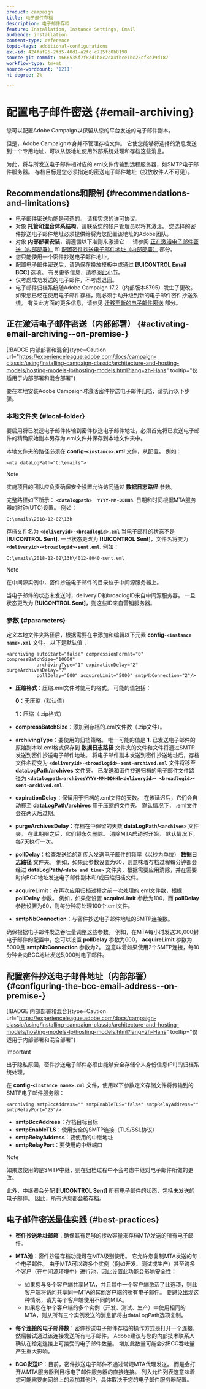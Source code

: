 ```yaml
---
product: campaign
title: 电子邮件存档
description: 电子邮件存档
feature: Installation, Instance Settings, Email
audience: installation
content-type: reference
topic-tags: additional-configurations
exl-id: 424faf25-2fd5-40d1-a2fc-c715fc0b8190
source-git-commit: b666535f7f82d1b8c2da4fbce1bc25cf8d39d187
workflow-type: tm+mt
source-wordcount: '1211'
ht-degree: 2%

---
```


# 配置电子邮件密送 {#email-archiving}



您可以配置Adobe Campaign以保留从您的平台发送的电子邮件副本。

但是，Adobe Campaign本身并不管理存档文件。 它使您能够将选择的消息发送到一个专用地址，可以从该地址使用外部系统处理和存档这些消息。

为此，将与所发送电子邮件相对应的.eml文件传输到远程服务器，如SMTP电子邮件服务器。 存档目标是您必须指定的密送电子邮件地址（投放收件人不可见）。

## Recommendations和限制 {#recommendations-and-limitations}

* 电子邮件密送功能是可选的。 请核实您的许可协议。
* 对象 **托管和混合体系结构**，请联系您的帐户管理员以将其激活。 您选择的密件抄送电子邮件地址必须提供给将为您配置该地址的Adobe团队。
* 对象 **内部部署安装**，请遵循以下准则来激活它 — 请参阅 [正在激活电子邮件密送（内部部署）](#activating-email-archiving--on-premise-) 和 [配置密件抄送电子邮件地址（内部部署）](#configuring-the-bcc-email-address--on-premise-) 部分。
* 您只能使用一个密件抄送电子邮件地址。
* 配置电子邮件密送后，请确保在投放模板中或通过 **[!UICONTROL Email BCC]** 选项。 有关更多信息，请参阅[此小节](../../delivery/using/sending-messages.md#archiving-emails)。
* 仅考虑成功发送的电子邮件，不考虑退回。
* 电子邮件归档系统随Adobe Campaign 17.2（内部版本8795）发生了更改。 如果您已经在使用电子邮件存档，则必须手动升级到新的电子邮件密件抄送系统。 有关此方面的更多信息，请参见 [迁移至新的电子邮件密送](#updated-email-archiving-system--bcc-) 部分。

## 正在激活电子邮件密送（内部部署） {#activating-email-archiving--on-premise-}

[!BADGE 内部部署和混合]{type=Caution url="https://experienceleague.adobe.com/docs/campaign-classic/using/installing-campaign-classic/architecture-and-hosting-models/hosting-models-lp/hosting-models.html?lang=zh-Hans" tooltip="仅适用于内部部署和混合部署"}


要在本地安装Adobe Campaign时激活密件抄送电子邮件归档，请执行以下步骤。

### 本地文件夹 {#local-folder}

要启用将已发送电子邮件传输到密件抄送电子邮件地址，必须首先将已发送电子邮件的精确原始副本另存为.eml文件并保存到本地文件夹中。

本地文件夹的路径必须在 **config-`<instance>`.xml** 文件，从配置。 例如：

```
<mta dataLogPath="C:\emails">
```

>[!NOTE]
>
>实施项目的团队应负责确保安全设置允许访问通过 **数据日志路径** 参数。

完整路径如下所示： **`<datalogpath>  YYYY-MM-DDHHh`**. 日期和时间根据MTA服务器的时钟(UTC)设置。 例如：

```
C:\emails\2018-12-02\13h
```

存档文件名为 **`<deliveryid>-<broadlogid>.eml`** 当电子邮件的状态不是 **[!UICONTROL Sent]**. 一旦状态更改为 **[!UICONTROL Sent]**，文件名将变为 **`<deliveryid>-<broadlogid>-sent.eml`**. 例如：

```
C:\emails\2018-12-02\13h\4012-8040-sent.eml
```

>[!NOTE]
>
>在中间源实例中，密件抄送电子邮件的目录位于中间源服务器上。
>
>当电子邮件的状态未发送时，deliveryID和broadlogID来自中间源服务器。 一旦状态更改为 **[!UICONTROL Sent]**，则这些ID来自营销服务器。

### 参数 {#parameters}

定义本地文件夹路径后，根据需要在中添加和编辑以下元素 **config-`<instance name>.xml`** 文件。 以下是默认值：

```
<archiving autoStart="false" compressionFormat="0" compressBatchSize="10000"
           archivingType="1" expirationDelay="2" purgeArchivesDelay="7"
           pollDelay="600" acquireLimit="5000" smtpNbConnection="2"/>
```

* **压缩格式**：压缩.eml文件时使用的格式。 可能的值包括：

  **0**：无压缩（默认值）

  **1**：压缩（.zip格式）

* **compressBatchSize**：添加到存档的.eml文件数（.zip文件）。


* **archivingType**：要使用的归档策略。 唯一可能的值是 **1**. 已发送电子邮件的原始副本以.eml格式保存到 **数据日志路径** 文件夹的文件和文件将通过SMTP发送到密件抄送电子邮件地址。 将电子邮件副本发送到密件抄送地址后，存档文件名将变为 **`<deliveryid>-<broadlogid>-sent-archived.eml`** 文件将移至 **dataLogPath/archives** 文件夹。 已发送和密件抄送归档的电子邮件文件路径为 **`<datalogpath>archivesYYYY-MM-DDHHh<deliveryid>- <broadlogid>-sent-archived.eml`**.

  <!--
  **0**: raw copies of sent emails are saved in .eml format to the **dataLogPath** folder (default value). An archiving copy of the **`<deliveryid>-<broadlogid>-sent.eml`** file is saved to the **dataLogPath/archives** folder. The sent email file path becomes **`<datalogpath>archivesYYYY-MM-DDHHh <deliveryid>-<broadlogid>-sent.eml`**.-->

* **expirationDelay**：保留用于归档的.eml文件的天数。 在该延迟后，它们会自动移至 **dataLogPath/archives** 用于压缩的文件夹。 默认情况下， .eml文件会在两天后过期。
* **purgeArchivesDelay**：存档在中保留的天数 **dataLogPath/`<archives>`** 文件夹。 在此期限之后，它们将永久删除。 清除MTA启动时开始。 默认情况下，每7天执行一次。
* **pollDelay**：检查发送给的新传入发送电子邮件的频率（以秒为单位） **数据日志路径** 文件夹。 例如，如果此参数设置为60，则意味着存档过程每分钟都会经过 **dataLogPath/`<date and time>`** 文件夹，根据需要应用清除，并在需要时向BCC地址发送电子邮件副本和/或压缩归档文件。
* **acquireLimit**：在再次应用归档过程之前一次处理的.eml文件数，根据 **pollDelay** 参数。 例如，如果您设置 **acquireLimit** 参数为100，而 **pollDelay** 参数设置为60，则每分钟将处理100个.eml文件。
* **smtpNbConnection**：与密件抄送电子邮件地址的SMTP连接数。

确保根据电子邮件发送吞吐量调整这些参数。 例如，在MTA每小时发送30,000封电子邮件的配置中，您可以设置 **pollDelay** 参数为600， **acquireLimit** 参数为5000且 **smtpNbConnection** 参数为2。 这意味着如果使用2个SMTP连接，每10分钟会向BCC地址发送5,000封电子邮件。

## 配置密件抄送电子邮件地址（内部部署） {#configuring-the-bcc-email-address--on-premise-}

[!BADGE 内部部署和混合]{type=Caution url="https://experienceleague.adobe.com/docs/campaign-classic/using/installing-campaign-classic/architecture-and-hosting-models/hosting-models-lp/hosting-models.html?lang=zh-Hans" tooltip="仅适用于内部部署和混合部署"}


>[!IMPORTANT]
>
>出于隐私原因，密件抄送电子邮件必须由能够安全存储个人身份信息(PII)的归档系统处理。

在 **config-`<instance name>.xml`** 文件，使用以下参数定义存储文件将传输到的SMTP电子邮件服务器：

```
<archiving smtpBccAddress="" smtpEnableTLS="false" smtpRelayAddress="" smtpRelayPort="25"/>
```

* **smtpBccAddress**：存档目标目标
* **smtpEnableTLS**：使用安全的SMTP连接（TLS/SSL协议）
* **smtpRelayAddress**：要使用的中继地址
* **smtpRelayPort**：要使用的中继端口

>[!NOTE]
>
>如果您使用的是SMTP中继，则在归档过程中不会考虑中继对电子邮件所做的更改。
>
>此外，中继器会分配 **[!UICONTROL Sent]** 所有电子邮件的状态，包括未发送的电子邮件。 因此，所有消息都会被存档。

<!--
## Moving to the new Email BCC {#updated-email-archiving-system--bcc-}

[!BADGE On-premise & Hybrid]{type=Caution url="https://experienceleague.adobe.com/docs/campaign-classic/using/installing-campaign-classic/architecture-and-hosting-models/hosting-models-lp/hosting-models.html" tooltip="Applies to on-premise and hybrid deployments only"}

>[!IMPORTANT]
>
>The email archiving system (BCC) changed with Adobe Campaign 17.2 (build 8795). If you are upgrading from an older build and were already using email archiving capabilities, you must upgrade manually to the new email archiving system (BCC).

To do this, make the following changes to the **`config-<instance>.xml`** file:

1. Remove the **zipPath** parameter from the **`<archiving>`** node.
1. Set the **compressionFormat** parameter to **1** if needed.
1. Set the **archivingType** parameter to **1**.

Once email BCC is configured, make sure you select the **[!UICONTROL Email BCC]** option in the delivery template or the delivery. For more on this, see [this section](../../delivery/using/sending-messages.md#archiving-emails).
-->

## 电子邮件密送最佳实践 {#best-practices}

* **密件抄送地址邮箱**：确保其有足够的接收容量来存档MTA发送的所有电子邮件。
* **MTA池**：密件抄送存档功能可在MTA级别使用。 它允许您复制MTA发送的每个电子邮件。 由于MTA可以跨多个实例（例如开发、测试或生产）甚至跨多个客户（在中间源环境中）进行池，因此设置此功能会影响安全性：

   * 如果您与多个客户端共享MTA，并且其中一个客户端激活了此选项，则此客户端将访问共享同一MTA的其他客户端的所有电子邮件。 要避免出现这种情况，请为每个客户端使用不同的MTA。
   * 如果您在单个客户端的多个实例（开发、测试、生产）中使用相同的MTA，则从所有三个实例发送的消息都将由dataLogPath选项复制。

* **每个连接的电子邮件数**：密件抄送电子邮件存档的操作方式是打开一个连接，然后尝试通过该连接发送所有电子邮件。 Adobe建议与您的内部技术联系人确认在给定连接上可接受的电子邮件数量。 增加此数量可能会对BCC吞吐量产生重大影响。
* **BCC发送IP**：目前，密件抄送电子邮件不通过常规MTA代理发送。 而是会打开从MTA服务器到目标电子邮件服务器的直接连接。 列入允许列表这意味着您可能需要向网络上的添加其他IP，具体取决于您的电子邮件服务器配置。

<!--## Email BCC with Enhanced MTA {#email-bcc-with-enhanced-mta}

For **hosted and hybrid architectures**, if you have the latest instance of Adobe Campaign, or if you have upgraded to the Enhanced MTA and using Adobe Campaign 19.2 or later, you can use Email BCC with Enhanced MTA, which is more reliable, efficient, and has lower latency.

### Activating Email BCC with Enhanced MTA

To activate this feature, you must contact your account executive to communicate the BCC email address to be used for archiving.

>[!NOTE]
>
>If you were already using BCC email archiving, you can provide the same address as you were using before or use a new one. If you keep the same, you still have to contact your account executive to set it up for you.

### Specificities and recommendations

Email BCC with Enhanced MTA is not activated at the delivery level: once this feature is enabled, **all sent deliveries** are sent to the BCC email address. There is no need to select the **[!UICONTROL Email BCC]** option in the delivery template or in the delivery.

If you were already using BCC and if you keep the same address, you could see a significant increase in the volumes sent to the BCC address.

Consequently, make sure:
* The BCC address has enough reception capacity to archive all the emails that are sent.
* You have the required MTA infrastructure capacity to receive 100% of your email volume delivered to a single address.

### Limitations

* Email BCC with Enhanced MTA delivers to the BCC email address before delivering to the recipients, which can result in BCC messages being sent even though the original deliveries may have bounced. For more on bounces, see [Understanding delivery failures](../../delivery/using/understanding-delivery-failures.md).

* There is no reporting available on the delivery status of the emails sent to the BCC email address.-->